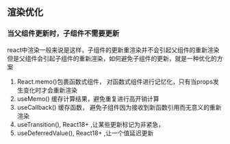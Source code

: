 ## 渲染优化

### 当父组件更新时，子组件不需要更新

react中渲染一般来说是这样，子组件的更新重渲染并不会引起父组件的重新渲染
但是父组件会引起子组件的重新渲染，如何避免子组件的更新，就是一种优化的方案

1. React.memo()包裹函数式组件， 对函数式组件进行记忆化，只有当props发生变化时才会重新渲染
2. useMemo() 缓存计算结果，避免重复进行高开销计算
3. useCallback() 缓存函数， 避免子组件因为接收到新函数引用而无意义的重新渲染
4. useTransition(), React18+ ,让某些更新标记为非紧急，
5. useDeferredValue(), React18+ ,让一个值延迟更新